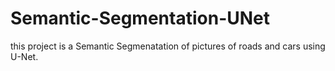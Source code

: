 # Semantic-Segmentation-UNet
this project is a Semantic Segmenatation of pictures of roads and cars using U-Net.
